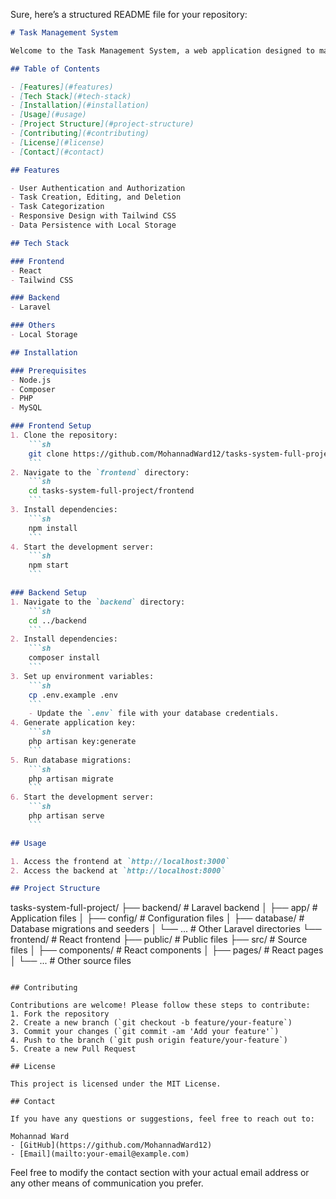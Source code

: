 Sure, here’s a structured README file for your repository:

```markdown
# Task Management System

Welcome to the Task Management System, a web application designed to manage and track tasks efficiently. This project is built using the React-Laravel stack.

## Table of Contents

- [Features](#features)
- [Tech Stack](#tech-stack)
- [Installation](#installation)
- [Usage](#usage)
- [Project Structure](#project-structure)
- [Contributing](#contributing)
- [License](#license)
- [Contact](#contact)

## Features

- User Authentication and Authorization
- Task Creation, Editing, and Deletion
- Task Categorization
- Responsive Design with Tailwind CSS
- Data Persistence with Local Storage

## Tech Stack

### Frontend
- React
- Tailwind CSS

### Backend
- Laravel

### Others
- Local Storage

## Installation

### Prerequisites
- Node.js
- Composer
- PHP
- MySQL

### Frontend Setup
1. Clone the repository:
    ```sh
    git clone https://github.com/MohannadWard12/tasks-system-full-project.git
    ```
2. Navigate to the `frontend` directory:
    ```sh
    cd tasks-system-full-project/frontend
    ```
3. Install dependencies:
    ```sh
    npm install
    ```
4. Start the development server:
    ```sh
    npm start
    ```

### Backend Setup
1. Navigate to the `backend` directory:
    ```sh
    cd ../backend
    ```
2. Install dependencies:
    ```sh
    composer install
    ```
3. Set up environment variables:
    ```sh
    cp .env.example .env
    ```
    - Update the `.env` file with your database credentials.
4. Generate application key:
    ```sh
    php artisan key:generate
    ```
5. Run database migrations:
    ```sh
    php artisan migrate
    ```
6. Start the development server:
    ```sh
    php artisan serve
    ```

## Usage

1. Access the frontend at `http://localhost:3000`
2. Access the backend at `http://localhost:8000`

## Project Structure

```
tasks-system-full-project/
├── backend/                # Laravel backend
│   ├── app/                # Application files
│   ├── config/             # Configuration files
│   ├── database/           # Database migrations and seeders
│   └── ...                 # Other Laravel directories
└── frontend/               # React frontend
    ├── public/             # Public files
    ├── src/                # Source files
    │   ├── components/     # React components
    │   ├── pages/          # React pages
    │   └── ...             # Other source files
```

## Contributing

Contributions are welcome! Please follow these steps to contribute:
1. Fork the repository
2. Create a new branch (`git checkout -b feature/your-feature`)
3. Commit your changes (`git commit -am 'Add your feature'`)
4. Push to the branch (`git push origin feature/your-feature`)
5. Create a new Pull Request

## License

This project is licensed under the MIT License.

## Contact

If you have any questions or suggestions, feel free to reach out to:

Mohannad Ward  
- [GitHub](https://github.com/MohannadWard12)
- [Email](mailto:your-email@example.com)
```

Feel free to modify the contact section with your actual email address or any other means of communication you prefer.
